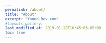 ```yaml
---
permalink: /about/
title: "About"
excerpt: "Yound-Dev.com"
#layouts_gallery:
last_modified_at: 2019-01-28T10:45:03-05:00
toc: true
---
```

